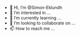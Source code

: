 - 👋 Hi, I’m @Simon-Eklundh
- 👀 I’m interested in ...
- 🌱 I’m currently learning ...
- 💞️ I’m looking to collaborate on ...
- 📫 How to reach me ...

<!---
Simon-Eklundh/Simon-Eklundh is a ✨ special ✨ repository because its `README.md` (this file) appears on your GitHub profile.
You can click the Preview link to take a look at your changes.
--->
